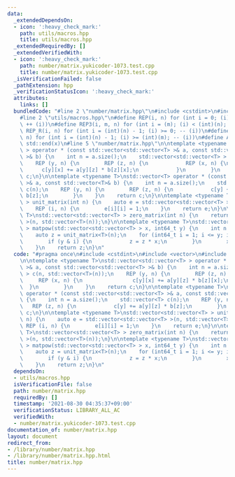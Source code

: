 ```yaml
---
data:
  _extendedDependsOn:
  - icon: ':heavy_check_mark:'
    path: utils/macros.hpp
    title: utils/macros.hpp
  _extendedRequiredBy: []
  _extendedVerifiedWith:
  - icon: ':heavy_check_mark:'
    path: number/matrix.yukicoder-1073.test.cpp
    title: number/matrix.yukicoder-1073.test.cpp
  _isVerificationFailed: false
  _pathExtension: hpp
  _verificationStatusIcon: ':heavy_check_mark:'
  attributes:
    links: []
  bundledCode: "#line 2 \"number/matrix.hpp\"\n#include <cstdint>\n#include <vector>\n\
    #line 2 \"utils/macros.hpp\"\n#define REP(i, n) for (int i = 0; (i) < (int)(n);\
    \ ++ (i))\n#define REP3(i, m, n) for (int i = (m); (i) < (int)(n); ++ (i))\n#define\
    \ REP_R(i, n) for (int i = (int)(n) - 1; (i) >= 0; -- (i))\n#define REP3R(i, m,\
    \ n) for (int i = (int)(n) - 1; (i) >= (int)(m); -- (i))\n#define ALL(x) std::begin(x),\
    \ std::end(x)\n#line 5 \"number/matrix.hpp\"\n\ntemplate <typename T>\nstd::vector<std::vector<T>\
    \ > operator * (const std::vector<std::vector<T> >& a, const std::vector<std::vector<T>\
    \ >& b) {\n    int n = a.size();\n    std::vector<std::vector<T> > c(n, std::vector<T>(n));\n\
    \    REP (y, n) {\n        REP (z, n) {\n            REP (x, n) {\n          \
    \      c[y][x] += a[y][z] * b[z][x];\n            }\n        }\n    }\n    return\
    \ c;\n}\n\ntemplate <typename T>\nstd::vector<T> operator * (const std::vector<std::vector<T>\
    \ >& a, const std::vector<T>& b) {\n    int n = a.size();\n    std::vector<T>\
    \ c(n);\n    REP (y, n) {\n        REP (z, n) {\n            c[y] += a[y][z] *\
    \ b[z];\n        }\n    }\n    return c;\n}\n\ntemplate <typename T>\nstd::vector<std::vector<T>\
    \ > unit_matrix(int n) {\n    auto e = std::vector<std::vector<T> >(n, std::vector<T>(n));\n\
    \    REP (i, n) {\n        e[i][i] = 1;\n    }\n    return e;\n}\n\ntemplate <typename\
    \ T>\nstd::vector<std::vector<T> > zero_matrix(int n) {\n    return std::vector<std::vector<T>\
    \ >(n, std::vector<T>(n));\n}\n\ntemplate <typename T>\nstd::vector<std::vector<T>\
    \ > matpow(std::vector<std::vector<T> > x, int64_t y) {\n    int n = x.size();\n\
    \    auto z = unit_matrix<T>(n);\n    for (int64_t i = 1; i <= y; i <<= 1) {\n\
    \        if (y & i) {\n            z = z * x;\n        }\n        x = x * x;\n\
    \    }\n    return z;\n}\n"
  code: "#pragma once\n#include <cstdint>\n#include <vector>\n#include \"../utils/macros.hpp\"\
    \n\ntemplate <typename T>\nstd::vector<std::vector<T> > operator * (const std::vector<std::vector<T>\
    \ >& a, const std::vector<std::vector<T> >& b) {\n    int n = a.size();\n    std::vector<std::vector<T>\
    \ > c(n, std::vector<T>(n));\n    REP (y, n) {\n        REP (z, n) {\n       \
    \     REP (x, n) {\n                c[y][x] += a[y][z] * b[z][x];\n          \
    \  }\n        }\n    }\n    return c;\n}\n\ntemplate <typename T>\nstd::vector<T>\
    \ operator * (const std::vector<std::vector<T> >& a, const std::vector<T>& b)\
    \ {\n    int n = a.size();\n    std::vector<T> c(n);\n    REP (y, n) {\n     \
    \   REP (z, n) {\n            c[y] += a[y][z] * b[z];\n        }\n    }\n    return\
    \ c;\n}\n\ntemplate <typename T>\nstd::vector<std::vector<T> > unit_matrix(int\
    \ n) {\n    auto e = std::vector<std::vector<T> >(n, std::vector<T>(n));\n   \
    \ REP (i, n) {\n        e[i][i] = 1;\n    }\n    return e;\n}\n\ntemplate <typename\
    \ T>\nstd::vector<std::vector<T> > zero_matrix(int n) {\n    return std::vector<std::vector<T>\
    \ >(n, std::vector<T>(n));\n}\n\ntemplate <typename T>\nstd::vector<std::vector<T>\
    \ > matpow(std::vector<std::vector<T> > x, int64_t y) {\n    int n = x.size();\n\
    \    auto z = unit_matrix<T>(n);\n    for (int64_t i = 1; i <= y; i <<= 1) {\n\
    \        if (y & i) {\n            z = z * x;\n        }\n        x = x * x;\n\
    \    }\n    return z;\n}\n"
  dependsOn:
  - utils/macros.hpp
  isVerificationFile: false
  path: number/matrix.hpp
  requiredBy: []
  timestamp: '2021-08-30 04:35:37+09:00'
  verificationStatus: LIBRARY_ALL_AC
  verifiedWith:
  - number/matrix.yukicoder-1073.test.cpp
documentation_of: number/matrix.hpp
layout: document
redirect_from:
- /library/number/matrix.hpp
- /library/number/matrix.hpp.html
title: number/matrix.hpp
---
```

